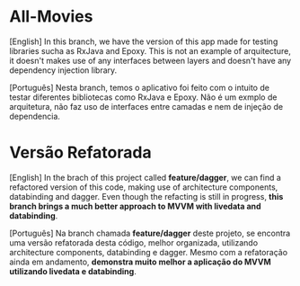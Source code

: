 # All-Movies
[English]
In this branch, we have the version of this app made for testing libraries sucha as RxJava and Epoxy. This is not an example of arquitecture, it doesn't makes use of any interfaces between layers and doesn't have any dependency injection library.

[Português]
Nesta branch, temos o aplicativo foi feito com o intuito de testar diferentes bibliotecas como RxJava e Epoxy. Não é um exmplo de arquitetura, não faz uso de interfaces entre camadas e nem de injeção de dependencia.

# Versão Refatorada
[English]
In the brach of this project called **feature/dagger**, we can find a refactored version of this code, making use of architecture components, databinding and dagger. Even though the refacting is still in progress, **this branch brings a much better approach to MVVM with livedata and databinding**.

[Português]
Na branch chamada **feature/dagger** deste projeto, se encontra uma versão refatorada desta código, melhor organizada, utilizando architecture components, databinding e dagger. Mesmo com a refatoração ainda em andamento, **demonstra muito melhor a aplicação do MVVM utilizando livedata e databinding**.
